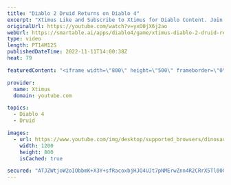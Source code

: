 ```yaml
---
title: "Diablo 2 Druid Returns on Diablo 4"
excerpt: "Xtimus Like and Subscribe to Xtimus for Diablo Content. Join the Notification Squad: Click the ▻Follow me. Twitter ..."
originalUrl: https://youtube.com/watch?v=yxO0jX6j2ao
webUrl: https://smartable.ai/apps/diablo4/game/xtimus-diablo-2-druid-returns-on-diablo-4/
type: video
length: PT14M12S
publishedDateTime: 2022-11-11T14:00:38Z
heat: 79

featuredContent: "<iframe width=\"800\" height=\"500\" frameborder=\"0\" src=\"https://www.youtube.com/embed/yxO0jX6j2ao\" allow=\"accelerometer; autoplay; encrypted-media; gyroscope; picture-in-picture\" allowfullscreen></iframe>"

provider:
  name: Xtimus
  domain: youtube.com

topics:
  - Diablo 4
  - Druid

images:
  - url: https://www.youtube.com/img/desktop/supported_browsers/dinosaur.png
    width: 1200
    height: 800
    isCached: true

secured: "ATJZWtjoW2oIObbmK+X3Y+sfRacoxbjHJO4UJt7pNMErwZnn4R2CRrX5Tl00G0sM6JXsC17UsOiiFNUvrVX1erZxP+S9aV7hqRolOk9iWR7fYh7jxnd0RRrLM0YuIhOu524RcEv/DDfaIRzojGdX+qS1zl4Y7fQK1XqpQXn24wH7Q2U6LkCjwTDjFqFPlxnDKsUfc5XhINmioTQxjKCjd/W0p9Kz1BGKVqqBPIvENgsyt0OCIk9LEdke+zcv3bcPIWziDErTZYkuqGYlE1qsT7FNcHnhPJbWr/nDlX4e6qwvdg4JXLA+/P6OJS4dwJiyQiyy9hpTQkxMEe0vPJmR+zdRnwBgUyKNIJe9vQYC9FNZ/htjPYHSePadYj5qgPSrJiSTo7m6coxvC+6MtzPqfkMvr053EPNId28t2gx3Nf0=;ie8dxp96XWw6/MC5rV6OlA=="
---
```


